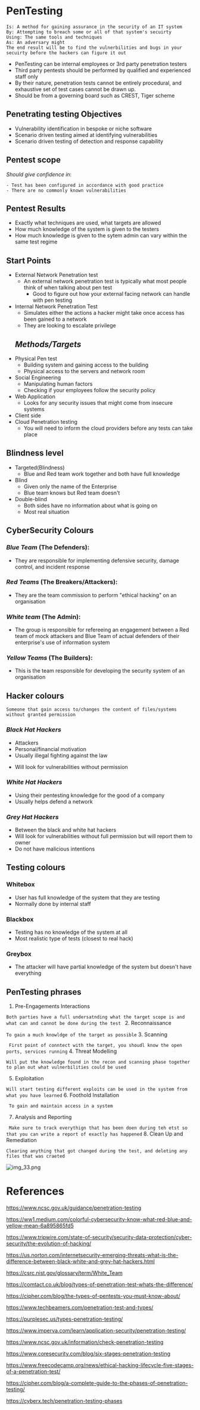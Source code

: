 # **PenTesting**

    Is: A method for gaining assurance in the security of an IT system
    By: Attempting to breach some or all of that system's secuirty
    Using: The same tools and techniques
    As: An adversary might 
    The end result will be to find the vulnerbilities and bugs in your secuirty before the hackers can figure it out

- PenTesting can be internal employees or 3rd party penetration testers
- Third party pentests should be performed by qualified and experienced staff only 
- By their nature, penetration tests cannot be entirely procedural, and exhaustive set of test cases cannot be drawn up.
- Should be from a governing board such as CREST, Tiger scheme 


## Penetrating testing Objectives
- Vulnerability identification in bespoke or niche software 
- Scenario driven testing aimed at identifying vulnerabilities 
- Scenario driven testing of detection and response capability 

## Pentest scope
*Should give confidence in*:

    - Test has been configured in accordance with good practice
    - There are no commonly known vulnerabilities 
## Pentest Results

- Exactly what techniques are used, what targets are allowed 
- How much knowledge of the system is given to the testers
- How much knowledge is given to the sytem admin can vary within the same test regime 

## Start Points
- External Network Penetration test
    - An external network penetration test is typically what most people think of when talking about pen test
        - Good to figure out how your external facing network can handle with pen testing
- Internal Network Penetration Test
    - Simulates either the actions a hacker might take once access has been gained to a network
    - They are looking to escalate privilege
    ## *Methods/Targets*
- Physical Pen test
    - Building system and gaining access to the building 
    - Physical access to the servers and network room 
- Social Engineering
    - Manipulating human factors
    - Checking if your employees follow the security policy
- Web Application
    - Looks for any security issues that might come from insecure systems
- Client side 
- Cloud Penetration testing
    - You will need to inform the cloud providers before any tests can take place
    

## Blindness level 
- Targeted(Blindness)
    - Blue and Red team work together and both have full knowledge
- Blind
    - Given only the name of the Enterprise 
    - Blue team knows but Red team doesn't
- Double-blind
    - Both sides have no information about what is going on 
    - Most real situation 


## CyberSecurity Colours

### *Blue Team* (The Defenders):
* They are responsible for implementing defensive security, damage control, and incident response 
### *Red Teams* (The Breakers/Attackers):
* They are the team commission to perform "ethical hacking" on an organisation
### *White team* (The Admin):
* The group is responsible for refereeing an engagement between a Red team of mock attackers and Blue Team of actual defenders of their enterprise's use of information system 
### *Yellow Teams* (The Builders):
* This is the team responsible for developing the security system of an organisation 

## Hacker colours
    Someone that gain access to/changes the content of files/systems without granted permission 

### *Black Hat Hackers*
- Attackers
- Personal/financial motivation
- Usually illegal fighting against the law 
* Will look for vulnerabilities without permission  
### *White Hat Hackers*
* Using their pentesting knowledge for the good of a company
* Usually helps defend a network
### *Grey Hat Hackers*
* Between the black and white hat hackers
* Will look for vulnerabilities without full permission but will report them to owner 
* Do not have malicious intentions 

## Testing colours

### Whitebox
- User has full knowledge of the system that they are testing 
- Normally done by internal staff 
### Blackbox
- Testing has no knowledge of the system at all
- Most realistic type of tests (closest to real hack) 
### Greybox
- The attacker will have partial knowledge of the system but doesn't have everything 


## PenTesting phrases 
1. Pre-Engagements Interactions

`Both parties have a full undersatnding what the target scope is and what can and cannot be done during the test `
2. Reconnaissance

`To gain a much knowldge of the target as possible`
3. Scanning

` First point of conntect with the target, you shoudl know the open ports, services running`
4. Threat Modelling 

`Will put the knowledge found in the recon and scanning phase together to plan out what vulnerbilities could be used` 

5. Exploitation

`Will start testing different exploits can be used in the system from what you have learned`
6. Foothold Installation

` To gain and maintain access in a system`

7. Analysis and Reporting

` Make sure to track everythign that has been doen during teh etst so that you can write a report of exactly has happened`
8. Clean Up and Remediation 

` Clearing anything that got changed during the test, and deleting any files that was craeted `

![img_33.png](img_33.png)

# References 

https://www.ncsc.gov.uk/guidance/penetration-testing

https://ww1.medium.com/colorful-cybersecurity-know-what-red-blue-and-yellow-mean-6a895865fd5

https://www.tripwire.com/state-of-security/security-data-protection/cyber-security/the-evolution-of-hacking/

https://us.norton.com/internetsecurity-emerging-threats-what-is-the-difference-between-black-white-and-grey-hat-hackers.html

https://csrc.nist.gov/glossary/term/White_Team

https://comtact.co.uk/blog/types-of-penetration-test-whats-the-difference/

https://cipher.com/blog/the-types-of-pentests-you-must-know-about/

https://www.techbeamers.com/penetration-test-and-types/

https://purplesec.us/types-penetration-testing/

https://www.imperva.com/learn/application-security/penetration-testing/

https://www.ncsc.gov.uk/information/check-penetration-testing

https://www.coresecurity.com/blog/six-stages-penetration-testing

https://www.freecodecamp.org/news/ethical-hacking-lifecycle-five-stages-of-a-penetration-test/

https://cipher.com/blog/a-complete-guide-to-the-phases-of-penetration-testing/

https://cyberx.tech/penetration-testing-phases